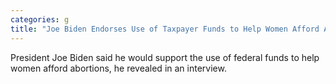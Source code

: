 ```yaml
---
categories: g
title: "Joe Biden Endorses Use of Taxpayer Funds to Help Women Afford Abortions"
---
```

President Joe Biden said he would support the use of federal funds to help women afford abortions, he revealed in an interview.